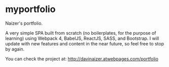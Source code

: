 # myportfolio
Naizer's portfolio. 

A very simple SPA built from scratch (no boilerplates, for the purpose of learning) using Webpack 4, BabelJS, ReactJS,  SASS, and Bootstrap. I will update with new features and content in the near future, so feel free to stop by again.

You can check the project at: http://davinaizer.atwebpages.com/portfolio

